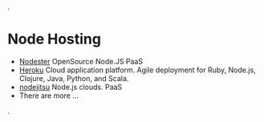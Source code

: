 .<div class="slide">

# Node Hosting

 * [Nodester](http://nodester.com/) OpenSource Node.JS PaaS
 * [Heroku](http://www.heroku.com/) Cloud application platform. Agile deployment for Ruby, Node.js, Clojure, Java, Python, and Scala.
 * [nodejitsu](http://www.nodejitsu.com/) Node.js clouds. PaaS
 * There are more ...

.</div>
